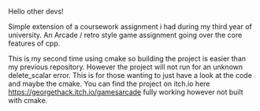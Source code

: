 Hello other devs!

Simple extension of a coursework assignment i had during my third year of university. An Arcade / retro style game assignment going over the core features of cpp. 

This is my second time using cmake so building the project is easier than my previous repository. However the project will not run for an unknown delete_scalar error.
This is for those wanting to just have a look at the code and maybe the cmake. 
You can find the project on itch.io here 
https://georgethack.itch.io/gamesarcade
fully working however not built with cmake. 

